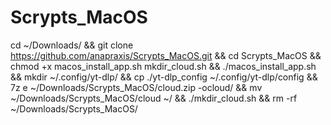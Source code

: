 # Scrypts_MacOS

cd ~/Downloads/ && git clone https://github.com/anapraxis/Scrypts_MacOS.git && cd Scrypts_MacOS && chmod +x macos_install_app.sh mkdir_cloud.sh && ./macos_install_app.sh && mkdir ~/.config/yt-dlp/ && cp ./yt-dlp_config ~/.config/yt-dlp/config && 7z e ~/Downloads/Scrypts_MacOS/cloud.zip -ocloud/ && mv ~/Downloads/Scrypts_MacOS/cloud ~/ && ./mkdir_cloud.sh && rm -rf ~/Downloads/Scrypts_MacOS/
